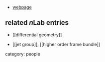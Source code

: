 
* [webpage](http://www.lepageri.eu/research-group/demeter-krupka)

## related $n$Lab entries

* [[differential geometry]]

* [[jet group]], [[higher order frame bundle]]

category: people